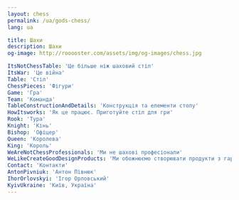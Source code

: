 ```yaml
---
layout: chess
permalink: /ua/gods-chess/
lang: ua

title: Шахи
description: Шахи
og-image: http://rooooster.com/assets/img/og-images/chess.jpg

ItsNotChessTable: 'Це більше ніж шаховий стіл'
ItsWar: 'Це війна'
Table: 'Стіл'
ChessPieces: 'Фігури'
Game: 'Гра'
Team: 'Команда'
TableConstructionAndDetails: 'Конструкція та елементи столу'
HowItsworks: 'Як це працює. Приготуйте стіл для гри'
Rook: 'Тура'
Knight: 'Кінь'
Bishop: 'Офіцер'
Queen: 'Королева'
King: 'Король'
WeAreNotChessProfessionals: 'Ми не шахові професіонали'
WeLikeCreateGoodDesignProducts: 'Ми обожнюємо створювати продукти з гарним дизайном'
Contact: 'Контакти'
AntonPivniuk: 'Антон Півнюк'
IhorOrlovskyi: 'Ігор Орловський'
KyivUkraine: 'Київ, Україна'
---
```

